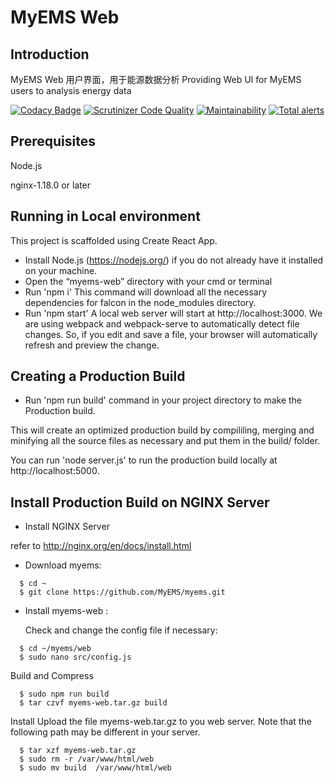 # MyEMS Web

## Introduction
MyEMS Web 用户界面，用于能源数据分析
Providing Web UI for MyEMS users to analysis energy data

[![Codacy Badge](https://api.codacy.com/project/badge/Grade/d65a896c59f34eadb5c90c8e1abc22ce)](https://app.codacy.com/gh/myems/myems-web?utm_source=github.com&utm_medium=referral&utm_content=myems/myems-web&utm_campaign=Badge_Grade)
[![Scrutinizer Code Quality](https://scrutinizer-ci.com/g/myems/myems-web/badges/quality-score.png?b=master)](https://scrutinizer-ci.com/g/myems/myems-web/?branch=master)
[![Maintainability](https://api.codeclimate.com/v1/badges/390e65ff77c25d1a5a05/maintainability)](https://codeclimate.com/github/myems/myems-web/maintainability)
[![Total alerts](https://img.shields.io/lgtm/alerts/g/myems/myems-web.svg?logo=lgtm&logoWidth=18)](https://lgtm.com/projects/g/myems/myems-web/alerts/)

## Prerequisites
Node.js

nginx-1.18.0 or later


## Running in Local environment
This project is scaffolded using Create React App.

* Install Node.js (https://nodejs.org/) if you do not already have it installed on your machine.
* Open the “myems-web” directory with your cmd or terminal
* Run 'npm i'
This command will download all the necessary dependencies for falcon in the node_modules directory.
* Run 'npm start'
A local web server will start at http://localhost:3000.
We are using webpack and webpack-serve to automatically detect file changes. So, if you edit and save a file, your browser will automatically refresh and preview the change.

## Creating a Production Build
* Run 'npm run build' command in your project directory to make the Production build.

This will create an optimized production build by compililing, merging and minifying all the source files as necessary and put them in the build/ folder.

You can run 'node server.js' to run the production build locally at http://localhost:5000.

## Install Production Build on NGINX Server

* Install NGINX  Server

refer to http://nginx.org/en/docs/install.html

* Download myems:
```
  $ cd ~
  $ git clone https://github.com/MyEMS/myems.git
```
* Install myems-web :

  Check and change the config file if necessary:
```
  $ cd ~/myems/web
  $ sudo nano src/config.js
```
  Build and Compress
```
  $ sudo npm run build
  $ tar czvf myems-web.tar.gz build
```
  Install
  Upload the file myems-web.tar.gz to you web server. 
  Note that the following path may be different in your server.
```
  $ tar xzf myems-web.tar.gz
  $ sudo rm -r /var/www/html/web
  $ sudo mv build  /var/www/html/web
```
